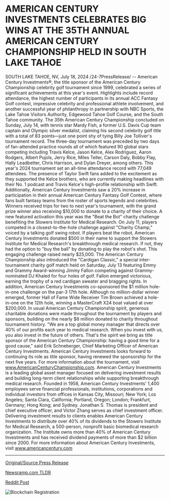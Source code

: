 # AMERICAN CENTURY INVESTMENTS CELEBRATES BIG WINS AT THE 35TH ANNUAL AMERICAN CENTURY CHAMPIONSHIP HELD IN SOUTH LAKE TAHOE

SOUTH LAKE TAHOE, NV, July 18, 2024 /24-7PressRelease/ -- American Century Investments®, the title sponsor of the American Century Championship celebrity golf tournament since 1999, celebrated a series of significant achievements at this year's event. Highlights include record attendance, the highest number of participants in its annual ACC Fantasy Golf contest, impressive celebrity and professional athlete involvement, and another successful year of philanthropy in partnership with NBC Sports, the Lake Tahoe Visitors Authority, Edgewood Tahoe Golf Course, and the South Tahoe community.  The 35th American Century Championship concluded on Sunday, July 14, with tennis star Mardy Fish, a former U.S. Davis Cup team captain and Olympic silver medalist, claiming his second celebrity golf title with a total of 83 points—just one point shy of tying Billy Joe Tolliver's tournament record. The three-day tournament was preceded by two days of fan-attended practice rounds all of which featured 90 global stars competing including Travis Kelce, Jason Kelce, Alex Rodriguez, Aaron Rodgers, Albert Pujols, Jerry Rice, Miles Teller, Carson Daly, Bobby Flay, Hally Leadbetter, Chris Harrison, and Dylan Dreyer, among others.  This year's 2024 tournament set an all-time attendance record with 77,049 attendees. The presence of Taylor Swift fans added to the excitement as they supported the Kelce brothers, who are currently making headlines with their No. 1 podcast and Travis Kelce's high-profile relationship with Swift. Additionally, American Century Investments saw a 20% increase in participation in their annual American Century Fantasy Golf Contest, where fans built fantasy teams from the roster of sports legends and celebrities. Winners received trips for two to next year's tournament, with the grand prize winner also receiving $10,000 to donate to a charity of their choice.  A new featured activation this year was the "Beat the Bot" charity challenge benefiting the Stowers Institute for Medical Research. On July 11, players competed in a closest-to-the-hole challenge against "Charity Champ," voiced by a talking golf swing robot. If players beat the robot, American Century Investments donated $500 in their name to support the Stowers Institute for Medical Research's breakthrough medical research. If not, they had the option to "buy the ball" by donating to play the robot's shot. This engaging challenge raised nearly $25,000.  The American Century Championship also introduced the "Cardigan Classic," a special inter-tournament charity golf match held on Saturday, July 13 featuring Emmy and Grammy Award-winning Jimmy Fallon competing against Grammy-nominated DJ Khaled for four holes of golf. Fallon emerged victorious, earning the trophy of a red cardigan sweater and bragging rights.  In addition, American Century Investments co-sponsored the $1 million hole-in-one challenge on the par-3 17th hole. Although no million-dollar winner emerged, former Hall of Fame Wide Receiver Tim Brown achieved a hole-in-one on the 12th hole, winning a MasterCraft X24 boat valued at over $200,000.  In usual American Century Championship spirit, generous charitable donations were made throughout the tournament by players and sponsors, building on the nearly $8 million donated to charity throughout tournament history. "We are a top global money manager that directs over 40% of our profits each year to medical research. When you invest with us, you also invest in the future of others. That's the spirit we bring as title sponsor of the American Century Championship: having a good time for a good cause," said Erik Schneberger, Chief Marketing Officer of American Century Investments.  American Century Investments looks forward to continuing its role as title sponsor, having renewed the sponsorship for the next five years. For more information about the tournament, visit www.AmericanCenturyChampionship.com.  American Century Investments is a leading global asset manager focused on delivering investment results and building long-term client relationships while supporting breakthrough medical research. Founded in 1958, American Century Investments' 1,400 employees serve financial professionals, institutions, corporations and individual investors from offices in Kansas City, Missouri; New York; Los Angeles; Santa Clara, California; Portland, Oregon; London; Frankfurt, Germany; Hong Kong; and Sydney. Jonathan S. Thomas is president and chief executive officer, and Victor Zhang serves as chief investment officer. Delivering investment results to clients enables American Century Investments to distribute over 40% of its dividends to the Stowers Institute for Medical Research, a 500-person, nonprofit basic biomedical research organization. The Institute owns more than 40% of American Century Investments and has received dividend payments of more than $2 billion since 2000. For more information about American Century Investments, visit www.americancentury.com 

---

[Original/Source Press Release](https://www.24-7pressrelease.com/press-release/512637/american-century-investments-celebrates-big-wins-at-the-35th-annual-american-century-championship-held-in-south-lake-tahoe)
                    

[Newsramp.com TLDR](None) 



[Reddit Post](https://www.reddit.com/r/newsramp/comments/1e65c7b/american_century_championship_celebrates_record/) 



![Blockchain Registration](https://cdn.newsramp.app/24-7PressRelease/qrcode/247/18/gainIH9p.webp)